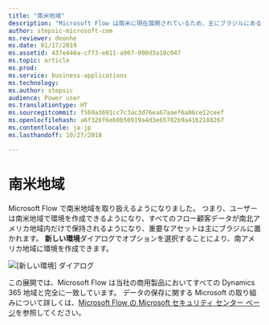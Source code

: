 ```yaml
---
title: "南米地域"
description: "Microsoft Flow は南米に現在展開されているため、主にブラジルにある環境を作成することができます。"
author: stepsic-microsoft-com
ms.reviewer: deonhe
ms.date: 01/17/2019
ms.assetid: 437e446a-cf73-e811-a967-000d3a18c047
ms.topic: article
ms.prod: 
ms.service: business-applications
ms.technology: 
ms.author: stepsic
audience: Power user
ms.translationtype: HT
ms.sourcegitcommit: f569a3691cc7c3ac3d76ea67aaef6a06ce12ceef
ms.openlocfilehash: a6f326f6eb0b50919a4d3e65782b9a4162188267
ms.contentlocale: ja-jp
ms.lasthandoff: 10/27/2018

---
```

# <a name="south-america-region"></a>南米地域




Microsoft Flow で南米地域を取り扱えるようになりました。 つまり、ユーザーは南米地域で環境を作成できるようになり、すべてのフロー顧客データが南北アメリカ地域内だけで保持されるようになり、重要なアセットは主にブラジルに置かれます。 **新しい環境**ダイアログでオプションを選択することにより、南アメリカ地域に環境を作成できます。

![[新しい環境] ダイアログ](media/south-america-1.png "[新しい環境] ダイアログ")

この展開では、Microsoft Flow は当社の商用製品においてすべての Dynamics 365 地域と完全に一致しています。 データの保存に関する Microsoft の取り組みについて詳しくは、[Microsoft Flow の Microsoft セキュリティ センター ページ](https://www.microsoft.com/TrustCenter/CloudServices/business-application-platform/data-location)を参照してください。


